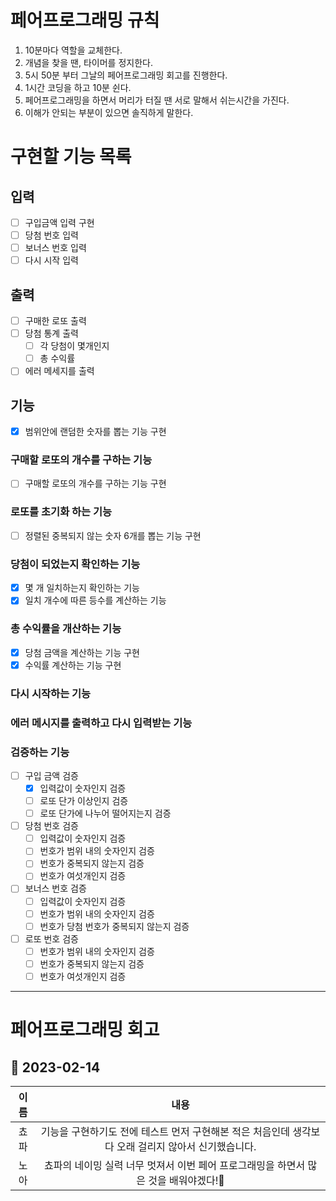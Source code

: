 # 페어프로그래밍 규칙

1. 10분마다 역할을 교체한다.
2. 개념을 찾을 땐, 타이머를 정지한다.
3. 5시 50분 부터 그날의 페어프로그래밍 회고를 진행한다.
4. 1시간 코딩을 하고 10분 쉰다.
5. 페어프로그래밍을 하면서 머리가 터질 땐 서로 말해서 쉬는시간을 가진다.
6. 이해가 안되는 부분이 있으면 솔직하게 말한다.

# 구현할 기능 목록

## 입력

- [ ] 구입금액 입력 구현
- [ ] 당첨 번호 입력
- [ ] 보너스 번호 입력
- [ ] 다시 시작 입력

## 출력

- [ ] 구매한 로또 출력
- [ ] 당첨 통계 출력
  - [ ] 각 당첨이 몇개인지
  - [ ] 총 수익률
- [ ] 에러 메세지를 출력

## 기능

- [x] 범위안에 랜덤한 숫자를 뽑는 기능 구현

### 구매할 로또의 개수를 구하는 기능

- [ ] 구매할 로또의 개수를 구하는 기능 구현

### 로또를 초기화 하는 기능

- [ ] 정렬된 중복되지 않는 숫자 6개를 뽑는 기능 구현

### 당첨이 되었는지 확인하는 기능

- [x] 몇 개 일치하는지 확인하는 기능
- [x] 일치 개수에 따른 등수를 계산하는 기능

### 총 수익률을 개산하는 기능

- [x] 당첨 금액을 계산하는 기능 구현
- [x] 수익률 계산하는 기능 구현

### 다시 시작하는 기능

### 에러 메시지를 출력하고 다시 입력받는 기능

### 검증하는 기능

- [ ] 구입 금액 검증
  - [x] 입력값이 숫자인지 검증
  - [ ] 로또 단가 이상인지 검증
  - [ ] 로또 단가에 나누어 떨어지는지 검증
- [ ] 당첨 번호 검증
  - [ ] 입력값이 숫자인지 검증
  - [ ] 번호가 범위 내의 숫자인지 검증
  - [ ] 번호가 중복되지 않는지 검증
  - [ ] 번호가 여섯개인지 검증
- [ ] 보너스 번호 검증
  - [ ] 입력값이 숫자인지 검증
  - [ ] 번호가 범위 내의 숫자인지 검증
  - [ ] 번호가 당첨 번호가 중복되지 않는지 검증
- [ ] 로또 번호 검증
  - [ ] 번호가 범위 내의 숫자인지 검증
  - [ ] 번호가 중복되지 않는지 검증
  - [ ] 번호가 여섯개인지 검증

---

# 페어프로그래밍 회고

## 📆 2023-02-14

| 이름 |                                                내용                                                 |
| :--: | :-------------------------------------------------------------------------------------------------: |
| 쵸파 | 기능을 구현하기도 전에 테스트 먼저 구현해본 적은 처음인데 생각보다 오래 걸리지 않아서 신기했습니다. |
| 노아 |        쵸파의 네이밍 실력 너무 멋져서 이번 페어 프로그래밍을 하면서 많은 것을 배워야겠다!💪         |
